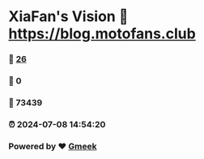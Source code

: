# XiaFan's Vision :link: https://blog.motofans.club 
### :page_facing_up: [26](https://blog.motofans.club/tag.html) 
### :speech_balloon: 0 
### :hibiscus: 73439 
### :alarm_clock: 2024-07-08 14:54:20 
### Powered by :heart: [Gmeek](https://github.com/Meekdai/Gmeek)

